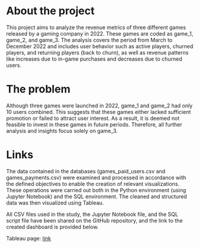 # About the project
This project aims to analyze the revenue metrics of three different games released by a gaming company in 2022. These games are coded as game_1, game_2, and game_3. The analysis covers the period from March to December 2022 and includes user behavior such as active players, churned players, and returning players (back to churn), as well as revenue patterns like increases due to in-game purchases and decreases due to churned users.

# The problem
Although three games were launched in 2022, game_1 and game_2 had only 10 users combined. This suggests that these games either lacked sufficient promotion or failed to attract user interest. As a result, it is deemed not feasible to invest in these games in future periods. Therefore, all further analysis and insights focus solely on game_3.

# Links
The data contained in the databases (games_paid_users.csv and games_payments.csv) were examined and processed in accordance with the defined objectives to enable the creation of relevant visualizations. These operations were carried out both in the Python environment (using Jupyter Notebook) and the SQL environment. The cleaned and structured data was then visualized using Tableau.

All CSV files used in the study, the Jupyter Notebook file, and the SQL script file have been shared on the GitHub repository, and the link to the created dashboard is provided below.

Tableau page: [link](https://public.tableau.com/app/profile/onur.d.ker/viz/RevenueMetricAnalysis/Dashboard12)